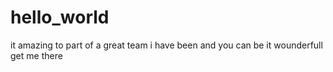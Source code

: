 # hello_world

it amazing to part of a great team
i have been and you can be
it wounderfull
get me there
